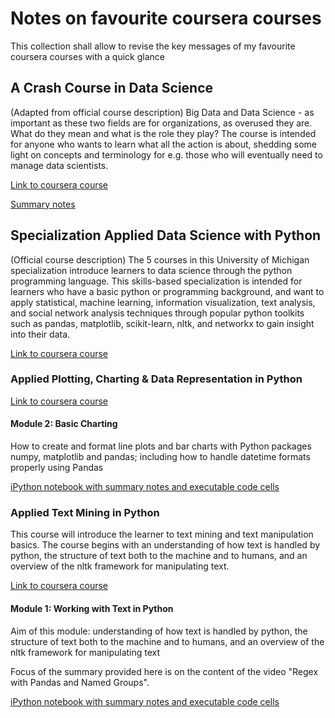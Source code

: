 # Notes on favourite coursera courses

This collection shall allow to revise the key messages of my favourite coursera courses with a quick glance

## A Crash Course in Data Science

(Adapted from official course description) Big Data and Data Science - as important as these two fields are for organizations, as overused they are. What do they mean and what is the role they play? The course is intended for anyone who wants to learn what all the action is about, shedding some light on concepts and terminology for e.g. those who will eventually need to manage data scientists.

[Link to coursera course](https://www.coursera.org/learn/data-science-course/)

[Summary notes](A%20Crash%20Course%20in%20Data%20Science.md)

## Specialization Applied Data Science with Python

(Official course description) The 5 courses in this University of Michigan specialization introduce learners to data science through the python programming language. This skills-based specialization is intended for learners who have a basic python or programming background, and want to apply statistical, machine learning, information visualization, text analysis, and social network analysis techniques through popular python toolkits such as pandas, matplotlib, scikit-learn, nltk, and networkx to gain insight into their data.

[Link to coursera course](https://www.coursera.org/specializations/data-science-python)

### Applied Plotting, Charting & Data Representation in Python

[Link to coursera course](https://www.coursera.org/learn/python-plotting)

#### Module 2: Basic Charting
How to create and format line plots and bar charts with Python packages numpy, matplotlib and pandas; including how to handle datetime formats properly using Pandas

[iPython notebook with summary notes and executable code cells](applied_data_science/line_and_bar_plots.ipynb)

### Applied Text Mining in Python
This course will introduce the learner to text mining and text manipulation basics. The course begins with an understanding of how text is handled by python, the structure of text both to the machine and to humans, and an overview of the nltk framework for manipulating text. 

[Link to coursera course](https://www.coursera.org/learn/python-text-mining)

#### Module 1: Working with Text in Python
Aim of this module: understanding of how text is handled by python, the structure of text both to the machine and to humans, and an overview of the nltk framework for manipulating text

Focus of the summary provided here is on the content of the video "Regex with Pandas and Named Groups".

[iPython notebook with summary notes and executable code cells](applied_data_science/regex_with_pandas.ipynb)
